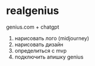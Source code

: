 # realgenius
genius.com + chatgpt

1. нарисовать лого (midjourney)
2. нарисовать дизайн
3. определиться с mvp
4. подключить апишку genius
